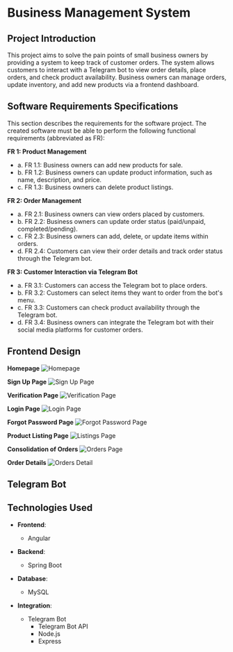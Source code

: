 # Business Management System

## Project Introduction
This project aims to solve the pain points of small business owners by providing a system to keep track of customer orders. The system allows customers to interact with a Telegram bot to view order details, place orders, and check product availability. Business owners can manage orders, update inventory, and add new products via a frontend dashboard.

## Software Requirements Specifications 
This section describes the requirements for the software project. The created software must be
able to perform the following functional requirements (abbreviated as FR):

**FR 1: Product Management**
- a. FR 1.1: Business owners can add new products for sale.
- b. FR 1.2: Business owners can update product information, such as name, description, and price.
- c. FR 1.3: Business owners can delete product listings.

**FR 2: Order Management**
- a. FR 2.1: Business owners can view orders placed by customers.
- b. FR 2.2: Business owners can update order status (paid/unpaid, completed/pending).
- c. FR 2.3: Business owners can add, delete, or update items within orders.
- d. FR 2.4: Customers can view their order details and track order status through the Telegram bot.

**FR 3: Customer Interaction via Telegram Bot**
- a. FR 3.1: Customers can access the Telegram bot to place orders.
- b. FR 3.2: Customers can select items they want to order from the bot's menu.
- c. FR 3.3: Customers can check product availability through the Telegram bot.
- d. FR 3.4: Business owners can integrate the Telegram bot with their social media platforms for customer orders.

## Frontend Design

**Homepage**
![Homepage](./images/home.png)

**Sign Up Page**
![Sign Up Page](./images/sign-up.png)

**Verification Page**
![Verification Page](./images/verification.png)

**Login Page**
![Login Page](./images/login-page.png)

**Forgot Password Page**
![Forgot Password Page](./images/forgot-password.png)

**Product Listing Page**
![Listings Page](./images/listings.png)

**Consolidation of Orders**
![Orders Page](./images/orders.png)

**Order Details**
![Orders Detail](./images/order-detail.png)


## Telegram Bot

## Technologies Used

- **Frontend**:
  - Angular
  
- **Backend**:
  - Spring Boot
  
- **Database**:
  - MySQL
  
- **Integration**:
  - Telegram Bot 
    - Telegram Bot API
    - Node.js
    - Express

